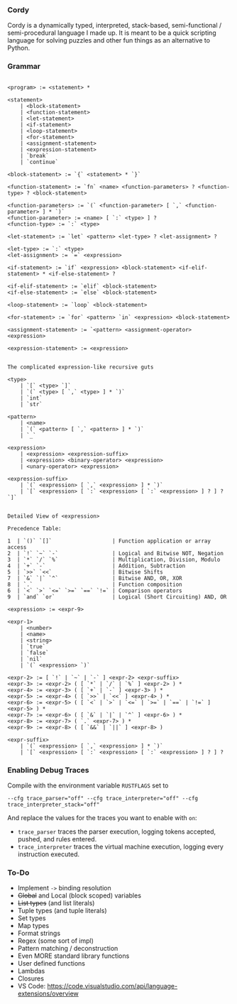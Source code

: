 ### Cordy

Cordy is a dynamically typed, interpreted, stack-based, semi-functional / semi-procedural language I made up. It is meant to be a quick scripting language for solving puzzles and other fun things as an alternative to Python.

### Grammar

```

<program> := <statement> *

<statement>
    | <block-statement>
    | <function-statement>
    | <let-statement>
    | <if-statement>
    | <loop-statement>
    | <for-statement>
    | <assignment-statement>
    | <expression-statement>
    | `break`
    | `continue`

<block-statement> := `{` <statement> * `}`

<function-statement> := `fn` <name> <function-parameters> ? <function-type> ? <block-statement>

<function-parameters> := `(` <function-parameter> [ `,` <function-parameter> ] * `)`
<function-parameter> := <name> [ `:` <type> ] ?
<function-type> := `:` <type>

<let-statement> := `let` <pattern> <let-type> ? <let-assignment> ?

<let-type> := `:` <type>
<let-assignment> := `=` <expression>

<if-statement> := `if` <expression> <block-statement> <if-elif-statement> * <if-else-statement> ?

<if-elif-statement> := `elif` <block-statement>
<if-else-statement> := `else` <block-statement>

<loop-statement> := `loop` <block-statement>

<for-statement> := `for` <pattern> `in` <expression> <block-statement>

<assignment-statement> := `<pattern> <assignment-operator> <expression>

<expression-statement> := <expression>


The complicated expression-like recursive guts

<type>
    | `[` <type> `]`
    | `(` <type> [ `,` <type> ] * `)`
    | `int`
    | `str`

<pattern>
    | <name>
    | `(` <pattern> [ `,` <pattern> ] * `)`
    | `_`

<expression>
    | <expression> <expression-suffix>
    | <expression> <binary-operator> <expression>
    | <unary-operator> <expression>

<expression-suffix>
    | `(` <expression> [ `,` <expression> ] * `)`
    | `[` <expression> [ `:` <expression> [ `:` <expression> ] ? ] ? `]`


Detailed View of <expression>

Precedence Table:

1  | `()` `[]`                   | Function application or array access
2  | `!` `~` `-`                 | Logical and Bitwise NOT, Negation
3  | `*` `/` `%`                 | Multiplication, Division, Modulo
4  | `+` `-`                     | Addition, Subtraction
5  | `>>` `<<`                   | Bitwise Shifts
7  | `&` `|` `^`                 | Bitwise AND, OR, XOR
8  | `.`                         | Function composition
6  | `<` `>` `<=` `>=` `==` `!=` | Comparison operators
9  | `and` `or`                  | Logical (Short Circuiting) AND, OR

<expression> := <expr-9>

<expr-1>
    | <number>
    | <name>
    | <string>
    | `true`
    | `false`
    | `nil`
    | `(` <expression> `)`

<expr-2> := [ `!` | `~` | `-` ] <expr-2> <expr-suffix>
<expr-3> := <expr-2> ( [ `*` | `/` | `%` ] <expr-2> ) *
<expr-4> := <expr-3> ( [ `+` | `-` ] <expr-3> ) *
<expr-5> := <expr-4> ( [ `>>` | `<<` ] <expr-4> ) *
<expr-6> := <expr-5> ( [ `<` | `>` | `<=` | `>=` | `==` | `!=` ] <expr-5> ) *
<expr-7> := <expr-6> ( [ `&` | `|` | `^` ] <expr-6> ) *
<expr-8> := <expr-7> ( `.` <expr-7> ) *
<expr-9> := <expr-8> ( [ `&&` | `||` ] <expr-8> )

<expr-suffix>
    | `(` <expression> [ `,` <expression> ] * `)`
    | `[` <expression> [ `:` <expression> [ `:` <expression> ] ? ] ?

```



### Enabling Debug Traces

Compile with the environment variable `RUSTFLAGS` set to

```
--cfg trace_parser="off" --cfg trace_interpreter="off" --cfg trace_interpreter_stack="off"
```

And replace the values for the traces you want to enable with `on`:

- `trace_parser` traces the parser execution, logging tokens accepted, pushed, and rules entered.
- `trace_interpreter` traces the virtual machine execution, logging every instruction executed.

### To-Do

- Implement `->` binding resolution
- ~~Global~~ and Local (block scoped) variables
- ~~List types~~ (and list literals)
- Tuple types (and tuple literals)
- Set types
- Map types
- Format strings
- Regex (some sort of impl)
- Pattern matching / deconstruction
- Even MORE standard library functions
- User defined functions
- Lambdas
- Closures
- VS Code: https://code.visualstudio.com/api/language-extensions/overview